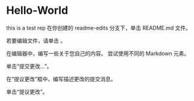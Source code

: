 # Hello-World
this is a test rep
在你创建的 readme-edits 分支下，单击 README.md 文件。

若要编辑文件，请单击 。

在编辑器中，编写一些关于您自己的内容。 尝试使用不同的 Markdown 元素。

单击“提交更改...”。

在“提议更改”框中，编写描述更改的提交消息。

单击“提议更改”。

